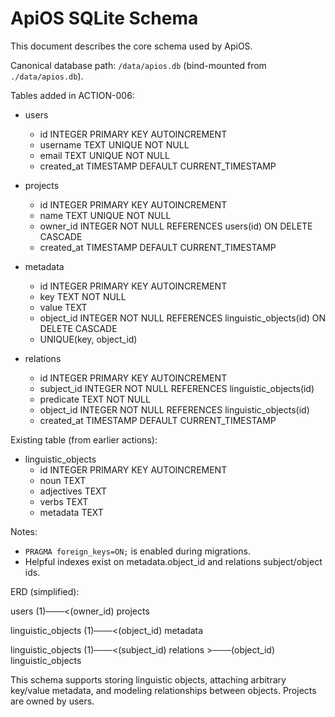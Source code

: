 # ApiOS SQLite Schema

This document describes the core schema used by ApiOS.

Canonical database path: `/data/apios.db` (bind-mounted from `./data/apios.db`).

Tables added in ACTION-006:

- users
  - id INTEGER PRIMARY KEY AUTOINCREMENT
  - username TEXT UNIQUE NOT NULL
  - email TEXT UNIQUE NOT NULL
  - created_at TIMESTAMP DEFAULT CURRENT_TIMESTAMP

- projects
  - id INTEGER PRIMARY KEY AUTOINCREMENT
  - name TEXT UNIQUE NOT NULL
  - owner_id INTEGER NOT NULL REFERENCES users(id) ON DELETE CASCADE
  - created_at TIMESTAMP DEFAULT CURRENT_TIMESTAMP

- metadata
  - id INTEGER PRIMARY KEY AUTOINCREMENT
  - key TEXT NOT NULL
  - value TEXT
  - object_id INTEGER NOT NULL REFERENCES linguistic_objects(id) ON DELETE CASCADE
  - UNIQUE(key, object_id)

- relations
  - id INTEGER PRIMARY KEY AUTOINCREMENT
  - subject_id INTEGER NOT NULL REFERENCES linguistic_objects(id)
  - predicate TEXT NOT NULL
  - object_id INTEGER NOT NULL REFERENCES linguistic_objects(id)
  - created_at TIMESTAMP DEFAULT CURRENT_TIMESTAMP

Existing table (from earlier actions):

- linguistic_objects
  - id INTEGER PRIMARY KEY AUTOINCREMENT
  - noun TEXT
  - adjectives TEXT
  - verbs TEXT
  - metadata TEXT

Notes:
- `PRAGMA foreign_keys=ON;` is enabled during migrations.
- Helpful indexes exist on metadata.object_id and relations subject/object ids.

ERD (simplified):

users (1)───<(owner_id) projects

linguistic_objects (1)───<(object_id) metadata

linguistic_objects (1)───<(subject_id) relations >───(object_id) linguistic_objects

This schema supports storing linguistic objects, attaching arbitrary key/value metadata, and modeling relationships between objects. Projects are owned by users.
